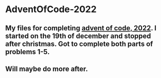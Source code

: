 # AdventOfCode-2022
## My files for completing [advent of code, 2022]("https://adventofcode.com/2022"). I started on the 19th of december and stopped after christmas. Got to complete both parts of problems 1-5.
## Will maybe do more after.
